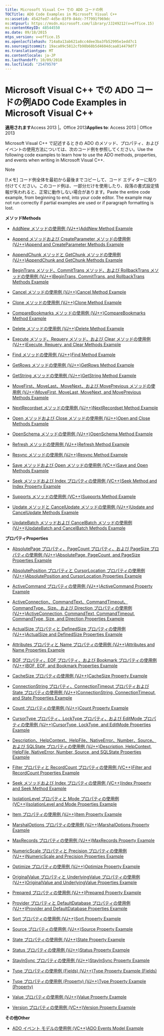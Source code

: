 ```yaml
---
title: Microsoft Visual C++ での ADO コードの例
TOCTitle: ADO Code Examples in Microsoft Visual C++
ms:assetid: 4542fed7-4d5e-83f9-84dc-7f7991f969dc
ms:mtpsurl: https://msdn.microsoft.com/library/JJ249212(v=office.15)
ms:contentKeyID: 48544550
ms.date: 09/18/2015
mtps_version: v=office.15
ms.openlocfilehash: 714a8a13ab621a8cc4dee3ba3fb52995e1edd7c1
ms.sourcegitcommit: 19aca09c5812cfb98b68b5d4604dcaa814479df7
ms.translationtype: MT
ms.contentlocale: ja-JP
ms.lasthandoff: 10/09/2018
ms.locfileid: "25479570"
---
```

# <a name="ado-code-examples-in-microsoft-visual-c"></a><span data-ttu-id="7d714-102">Microsoft Visual C++ での ADO コードの例</span><span class="sxs-lookup"><span data-stu-id="7d714-102">ADO Code Examples in Microsoft Visual C++</span></span>


<span data-ttu-id="7d714-103">**適用されます**Access 2013 |。Office 2013</span><span class="sxs-lookup"><span data-stu-id="7d714-103">**Applies to**: Access 2013 | Office 2013</span></span>

<span data-ttu-id="7d714-104">Microsoft Visual C++ で記述するときの ADO のメソッド、プロパティ、およびイベントの使用方法については、次のコード例を参照してください。</span><span class="sxs-lookup"><span data-stu-id="7d714-104">Use the following code examples to learn how to use the ADO methods, properties, and events when writing in Microsoft Visual C++.</span></span>


> [!NOTE]
> <span data-ttu-id="7d714-p101">[!メモ] コード例全体を最初から最後までコピーして、コード エディターに貼り付けてください。このコード例は、一部分だけを使用したり、段落の書式設定情報が失われると、正常に動作しない場合があります。</span><span class="sxs-lookup"><span data-stu-id="7d714-p101">Paste the entire code example, from beginning to end, into your code editor. The example may not run correctly if partial examples are used or if paragraph formatting is lost.</span></span>



<span data-ttu-id="7d714-107">**メソッド**</span><span class="sxs-lookup"><span data-stu-id="7d714-107">**Methods**</span></span>

  - [<span data-ttu-id="7d714-108">AddNew メソッドの使用例 (VJ++)</span><span class="sxs-lookup"><span data-stu-id="7d714-108">AddNew Method Example</span></span>](addnew-method-example-vc.md)

  - [<span data-ttu-id="7d714-109">Append メソッドおよび CreateParameter メソッドの使用例 (VJ++)</span><span class="sxs-lookup"><span data-stu-id="7d714-109">Append and CreateParameter Methods Example</span></span>](append-and-createparameter-methods-example-vc.md)

  - [<span data-ttu-id="7d714-110">AppendChunk メソッドと GetChunk メソッドの使用例 (VJ++)</span><span class="sxs-lookup"><span data-stu-id="7d714-110">AppendChunk and GetChunk Methods Example</span></span>](appendchunk-and-getchunk-methods-example-vc.md)

  - [<span data-ttu-id="7d714-111">BeginTrans メソッド、CommitTrans メソッド、および RollbackTrans メソッドの使用例 (VJ++)</span><span class="sxs-lookup"><span data-stu-id="7d714-111">BeginTrans, CommitTrans, and RollbackTrans Methods Example</span></span>](begintrans-committrans-and-rollbacktrans-methods-example-vc.md)

  - [<span data-ttu-id="7d714-112">Cancel メソッドの使用例 (VJ++)</span><span class="sxs-lookup"><span data-stu-id="7d714-112">Cancel Method Example</span></span>](cancel-method-example-vc.md)

  - [<span data-ttu-id="7d714-113">Clone メソッドの使用例 (VJ++)</span><span class="sxs-lookup"><span data-stu-id="7d714-113">Clone Method Example</span></span>](clone-method-example-vc.md)

  - [<span data-ttu-id="7d714-114">CompareBookmarks メソッドの使用例 (VJ++)</span><span class="sxs-lookup"><span data-stu-id="7d714-114">CompareBookmarks Method Example</span></span>](comparebookmarks-method-example-vc.md)

  - [<span data-ttu-id="7d714-115">Delete メソッドの使用例 (VJ++)</span><span class="sxs-lookup"><span data-stu-id="7d714-115">Delete Method Example</span></span>](delete-method-example-vc.md)

  - [<span data-ttu-id="7d714-116">Execute メソッド、Requery メソッド、および Clear メソッドの使用例 (VJ++)</span><span class="sxs-lookup"><span data-stu-id="7d714-116">Execute, Requery, and Clear Methods Example</span></span>](execute-requery-and-clear-methods-example-vc.md)

  - [<span data-ttu-id="7d714-117">Find メソッドの使用例 (VJ++)</span><span class="sxs-lookup"><span data-stu-id="7d714-117">Find Method Example</span></span>](find-method-example-vc.md)

  - [<span data-ttu-id="7d714-118">GetRows メソッドの使用例 (VJ++)</span><span class="sxs-lookup"><span data-stu-id="7d714-118">GetRows Method Example</span></span>](getrows-method-example-vc.md)

  - [<span data-ttu-id="7d714-119">GetString メソッドの使用例 (VJ++)</span><span class="sxs-lookup"><span data-stu-id="7d714-119">GetString Method Example</span></span>](getstring-method-example-vc.md)

  - [<span data-ttu-id="7d714-120">MoveFirst、MoveLast、MoveNext、および MovePrevious メソッドの使用例 (VJ++)</span><span class="sxs-lookup"><span data-stu-id="7d714-120">MoveFirst, MoveLast, MoveNext, and MovePrevious Methods Example</span></span>](movefirst-movelast-movenext-and-moveprevious-methods-example-vc.md)

  - [<span data-ttu-id="7d714-121">NextRecordset メソッドの使用例 (VJ++)</span><span class="sxs-lookup"><span data-stu-id="7d714-121">NextRecordset Method Example</span></span>](nextrecordset-method-example-vc.md)

  - [<span data-ttu-id="7d714-122">Open メソッドおよび Close メソッドの使用例 (VJ++)</span><span class="sxs-lookup"><span data-stu-id="7d714-122">Open and Close Methods Example</span></span>](open-and-close-methods-example-vc.md)

  - [<span data-ttu-id="7d714-123">OpenSchema メソッドの使用例 (VJ++)</span><span class="sxs-lookup"><span data-stu-id="7d714-123">OpenSchema Method Example</span></span>](openschema-method-example-vc.md)

  - [<span data-ttu-id="7d714-124">Refresh メソッドの使用例 (VJ++)</span><span class="sxs-lookup"><span data-stu-id="7d714-124">Refresh Method Example</span></span>](refresh-method-example-vc.md)

  - [<span data-ttu-id="7d714-125">Resync メソッドの使用例 (VJ++)</span><span class="sxs-lookup"><span data-stu-id="7d714-125">Resync Method Example</span></span>](resync-method-example-vc.md)

  - [<span data-ttu-id="7d714-126">Save メソッドおよび Open メソッドの使用例 (VC++)</span><span class="sxs-lookup"><span data-stu-id="7d714-126">Save and Open Methods Example</span></span>](save-and-open-methods-example-vc.md)

  - [<span data-ttu-id="7d714-127">Seek メソッドおよび Index プロパティの使用例 (VC++)</span><span class="sxs-lookup"><span data-stu-id="7d714-127">Seek Method and Index Property Example</span></span>](seek-method-and-index-property-example-vc.md)

  - [<span data-ttu-id="7d714-128">Supports メソッドの使用例 (VC++)</span><span class="sxs-lookup"><span data-stu-id="7d714-128">Supports Method Example</span></span>](supports-method-example-vc.md)

  - [<span data-ttu-id="7d714-129">Update メソッドと CancelUpdate メソッドの使用例 (VJ++)</span><span class="sxs-lookup"><span data-stu-id="7d714-129">Update and CancelUpdate Methods Example</span></span>](update-and-cancelupdate-methods-example-vc.md)

  - [<span data-ttu-id="7d714-130">UpdateBatch メソッドおよび CancelBatch メソッドの使用例 (VJ++)</span><span class="sxs-lookup"><span data-stu-id="7d714-130">UpdateBatch and CancelBatch Methods Example</span></span>](updatebatch-and-cancelbatch-methods-example-vc.md)

<span data-ttu-id="7d714-131">**プロパティ**</span><span class="sxs-lookup"><span data-stu-id="7d714-131">**Properties**</span></span>

  - [<span data-ttu-id="7d714-132">AbsolutePage プロパティ、PageCount プロパティ、および PageSize プロパティの使用例 (VJ++)</span><span class="sxs-lookup"><span data-stu-id="7d714-132">AbsolutePage, PageCount, and PageSize Properties Example</span></span>](absolutepage-pagecount-and-pagesize-properties-example-vc.md)

  - [<span data-ttu-id="7d714-133">AbsolutePosition プロパティと CursorLocation プロパティの使用例 (VJ++)</span><span class="sxs-lookup"><span data-stu-id="7d714-133">AbsolutePosition and CursorLocation Properties Example</span></span>](absoluteposition-and-cursorlocation-properties-example-vc.md)

  - [<span data-ttu-id="7d714-134">ActiveCommand プロパティの使用例 (VJ++)</span><span class="sxs-lookup"><span data-stu-id="7d714-134">ActiveCommand Property Example</span></span>](activecommand-property-example-vc.md)

  - [<span data-ttu-id="7d714-135">ActiveConnection、CommandText、CommandTimeout、CommandType、Size、および Direction プロパティの使用例 (VJ++)</span><span class="sxs-lookup"><span data-stu-id="7d714-135">ActiveConnection, CommandText, CommandTimeout, CommandType, Size, and Direction Properties Example</span></span>](activeconnection-commandtext-commandtimeout-commandtype-size-and-direction-properties-example-vc.md)

  - [<span data-ttu-id="7d714-136">ActualSize プロパティと DefinedSize プロパティの使用例 (VJ++)</span><span class="sxs-lookup"><span data-stu-id="7d714-136">ActualSize and DefinedSize Properties Example</span></span>](actualsize-and-definedsize-properties-example-vc.md)

  - [<span data-ttu-id="7d714-137">Attributes プロパティと Name プロパティの使用例 (VJ++)</span><span class="sxs-lookup"><span data-stu-id="7d714-137">Attributes and Name Properties Example</span></span>](attributes-and-name-properties-example-vc.md)

  - [<span data-ttu-id="7d714-138">BOF プロパティ、EOF プロパティ、および Bookmark プロパティの使用例 (VJ++)</span><span class="sxs-lookup"><span data-stu-id="7d714-138">BOF, EOF, and Bookmark Properties Example</span></span>](bof-eof-and-bookmark-properties-example-vc.md)

  - [<span data-ttu-id="7d714-139">CacheSize プロパティの使用例 (VJ++)</span><span class="sxs-lookup"><span data-stu-id="7d714-139">CacheSize Property Example</span></span>](cachesize-property-example-vc.md)

  - [<span data-ttu-id="7d714-140">ConnectionString プロパティ、ConnectionTimeout プロパティおよび State プロパティの使用例 (VJ++)</span><span class="sxs-lookup"><span data-stu-id="7d714-140">ConnectionString, ConnectionTimeout, and State Properties Example</span></span>](connectionstring-connectiontimeout-and-state-properties-example-vc.md)

  - [<span data-ttu-id="7d714-141">Count プロパティの使用例 (VJ++)</span><span class="sxs-lookup"><span data-stu-id="7d714-141">Count Property Example</span></span>](count-property-example-vc.md)

  - [<span data-ttu-id="7d714-142">CursorType プロパティ、LockType プロパティ、および EditMode プロパティの使用例 (VJ++)</span><span class="sxs-lookup"><span data-stu-id="7d714-142">CursorType, LockType, and EditMode Properties Example</span></span>](cursortype-locktype-and-editmode-properties-example-vc.md)

  - [<span data-ttu-id="7d714-143">Description、HelpContext、HelpFile、NativeError、Number、Source、および SQLState プロパティの使用例 (VJ++)</span><span class="sxs-lookup"><span data-stu-id="7d714-143">Description, HelpContext, HelpFile, NativeError, Number, Source, and SQLState Properties Example</span></span>](description-helpcontext-helpfile-nativeerror-number-source-and-sqlstate-properties-example-vc.md)

  - [<span data-ttu-id="7d714-144">Filter プロパティと RecordCount プロパティの使用例 (VC++)</span><span class="sxs-lookup"><span data-stu-id="7d714-144">Filter and RecordCount Properties Example</span></span>](filter-and-recordcount-properties-example-vc.md)

  - [<span data-ttu-id="7d714-145">Seek メソッドおよび Index プロパティの使用例 (VC++)</span><span class="sxs-lookup"><span data-stu-id="7d714-145">Index Property and Seek Method Example</span></span>](seek-method-and-index-property-example-vc.md)

  - [<span data-ttu-id="7d714-146">IsolationLevel プロパティと Mode プロパティの使用例 (VC++)</span><span class="sxs-lookup"><span data-stu-id="7d714-146">IsolationLevel and Mode Properties Example</span></span>](isolationlevel-and-mode-properties-example-vc.md)

  - [<span data-ttu-id="7d714-147">Item プロパティの使用例 (VJ++)</span><span class="sxs-lookup"><span data-stu-id="7d714-147">Item Property Example</span></span>](item-property-example-vc.md)

  - [<span data-ttu-id="7d714-148">MarshalOptions プロパティの使用例 (VJ++)</span><span class="sxs-lookup"><span data-stu-id="7d714-148">MarshalOptions Property Example</span></span>](marshaloptions-property-example-vc.md)

  - [<span data-ttu-id="7d714-149">MaxRecords プロパティの使用例 (VJ++)</span><span class="sxs-lookup"><span data-stu-id="7d714-149">MaxRecords Property Example</span></span>](maxrecords-property-example-vc.md)

  - [<span data-ttu-id="7d714-150">NumericScale プロパティと Precision プロパティの使用例 (VJ++)</span><span class="sxs-lookup"><span data-stu-id="7d714-150">NumericScale and Precision Properties Example</span></span>](ado-numericscale-and-precision-properties-example-vc.md)

  - [<span data-ttu-id="7d714-151">Optimize プロパティの使用例 (VJ++)</span><span class="sxs-lookup"><span data-stu-id="7d714-151">Optimize Property Example</span></span>](optimize-property-example-vc.md)

  - [<span data-ttu-id="7d714-152">OriginalValue プロパティと UnderlyingValue プロパティの使用例 (VJ++)</span><span class="sxs-lookup"><span data-stu-id="7d714-152">OriginalValue and UnderlyingValue Properties Example</span></span>](originalvalue-and-underlyingvalue-properties-example-vc.md)

  - [<span data-ttu-id="7d714-153">Prepared プロパティの使用例 (VJ++)</span><span class="sxs-lookup"><span data-stu-id="7d714-153">Prepared Property Example</span></span>](prepared-property-example-vc.md)

  - [<span data-ttu-id="7d714-154">Provider プロパティと DefaultDatabase プロパティの使用例 (VJ++)</span><span class="sxs-lookup"><span data-stu-id="7d714-154">Provider and DefaultDatabase Properties Example</span></span>](provider-and-defaultdatabase-properties-example-vc.md)

  - [<span data-ttu-id="7d714-155">Sort プロパティの使用例 (VJ++)</span><span class="sxs-lookup"><span data-stu-id="7d714-155">Sort Property Example</span></span>](sort-property-example-vc.md)

  - [<span data-ttu-id="7d714-156">Source プロパティの使用例 (VJ++)</span><span class="sxs-lookup"><span data-stu-id="7d714-156">Source Property Example</span></span>](source-property-example-vc.md)

  - [<span data-ttu-id="7d714-157">State プロパティの使用例 (VJ++)</span><span class="sxs-lookup"><span data-stu-id="7d714-157">State Property Example</span></span>](state-property-example-vc.md)

  - [<span data-ttu-id="7d714-158">Status プロパティの使用例 (VJ++)</span><span class="sxs-lookup"><span data-stu-id="7d714-158">Status Property Example</span></span>](status-property-example-vc.md)

  - [<span data-ttu-id="7d714-159">StayInSync プロパティの使用例 (VJ++)</span><span class="sxs-lookup"><span data-stu-id="7d714-159">StayInSync Property Example</span></span>](stayinsync-property-example-vc.md)

  - [<span data-ttu-id="7d714-160">Type プロパティの使用例 (Fields) (VJ++)</span><span class="sxs-lookup"><span data-stu-id="7d714-160">Type Property Example (Fields)</span></span>](type-property-example-field-vc.md)

  - [<span data-ttu-id="7d714-161">Type プロパティの使用例 (Property) (VJ++)</span><span class="sxs-lookup"><span data-stu-id="7d714-161">Type Property Example (Property)</span></span>](type-property-example-property-vc.md)

  - [<span data-ttu-id="7d714-162">Value プロパティの使用例 (VJ++)</span><span class="sxs-lookup"><span data-stu-id="7d714-162">Value Property Example</span></span>](value-property-example-vc.md)

  - [<span data-ttu-id="7d714-163">Version プロパティの使用例 (VC++)</span><span class="sxs-lookup"><span data-stu-id="7d714-163">Version Property Example</span></span>](version-property-example-vc.md)

<span data-ttu-id="7d714-164">**その他**</span><span class="sxs-lookup"><span data-stu-id="7d714-164">**Other**</span></span>

  - [<span data-ttu-id="7d714-165">ADO イベント モデルの使用例 (VC++)</span><span class="sxs-lookup"><span data-stu-id="7d714-165">ADO Events Model Example</span></span>](ado-events-model-example-vc.md)

